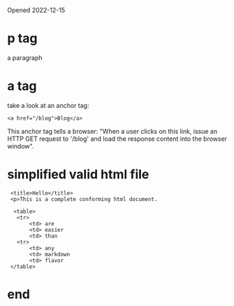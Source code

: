 Opened 2022-12-15


# p tag
<p>a paragraph</p>





# a tag 
take a look at an anchor tag:

    <a href="/blog">Blog</a>

This anchor tag tells a browser:
"When a user clicks on this link, issue an HTTP GET request to '/blog' and load the response content into the browser window".




# simplified valid html file
<!doctype html>
     <title>Hello</title>
     <p>This is a complete conforming html document.

	  <table>
       <tr>
           <td> are
           <td> easier
           <td> than
       <tr>
           <td> any
           <td> markdown
           <td> flavor
     </table>

# end
